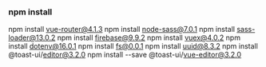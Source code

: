 ### npm install
npm install vue-router@4.1.3
npm install node-sass@7.0.1
npm install sass-loader@13.0.2
npm install firebase@9.9.2
npm install vuex@4.0.2
npm install dotenv@16.0.1
npm install fs@0.0.1
npm install uuid@8.3.2
npm install @toast-ui/editor@3.2.0
npm install --save @toast-ui/vue-editor@3.2.0